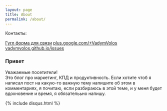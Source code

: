 ```yaml
---
layout: page
title: About
permalink: /about/
---
```

Контакты:

<a href="https://goo.gl/forms/xTX2irW64HVVp4EQ2" target="_blank" rel="nofollow">Гугл форма для связи</a>
<a href="https://plus.google.com/+VadymVolos" target="_blank" rel="nofollow">plus.google.com/+VadymVolos</a> <br>
<a href="https://github.com/VadymVolos/vadymvolos.github.io/issues" target="_blank" rel="nofollow">vadymvolos.github.io/issues</a>

### Привет

Уважаемые посетители! 
<br>
Это блог про маркетинг, КПД и продуктивность.
Если хотите чтоб я написал пост на какую-то важную тему напишите об этом в комментариях, я почитаю, если разбираюсь в этой теме, и у меня будет вдохновение и время, я обязателььно напишу.

<!--
br>
Категории и Теги:

<a href="https://vadymvolos.github.io/blog/category/" target="_blank" rel="nofollow">vadymvolos.github.io/blog/category/</a> <br>
<a href="https://vadymvolos.github.io/blog/tag/" target="_blank" rel="nofollow">vadymvolos.github.io/blog/tag/</a>  
-->

{% include disqus.html %}
